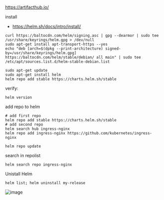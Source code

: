 https://artifacthub.io/


install 
*  https://helm.sh/docs/intro/install/

```
curl https://baltocdn.com/helm/signing.asc | gpg --dearmor | sudo tee /usr/share/keyrings/helm.gpg > /dev/null
sudo apt-get install apt-transport-https --yes
echo "deb [arch=$(dpkg --print-architecture) signed-by=/usr/share/keyrings/helm.gpg] https://baltocdn.com/helm/stable/debian/ all main" | sudo tee /etc/apt/sources.list.d/helm-stable-debian.list

sudo apt-get update
sudo apt-get install helm
helm repo add stable https://charts.helm.sh/stable
```
verify:
```
helm version
```

add repo to helm
```
# add first repo
helm repo add stable https://charts.helm.sh/stable
# add second repo
helm search hub ingress-nginx
helm repo add ingress-nginx https://github.com/kubernetes/ingress-nginx

helm repo update
```

search in repolist
```
helm search repo ingress-nginx
```

Unistall Helm
```
helm list; helm uninstall my-release
```

![image](https://github.com/user-attachments/assets/33944cad-2363-4c1f-8ea4-afe8016393d8)

